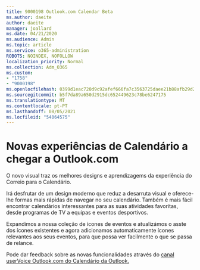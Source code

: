 ```yaml
---
title: 9000198 Outlook.com Calendar Beta
ms.author: daeite
author: daeite
manager: joallard
ms.date: 04/21/2020
ms.audience: Admin
ms.topic: article
ms.service: o365-administration
ROBOTS: NOINDEX, NOFOLLOW
localization_priority: Normal
ms.collection: Adm_O365
ms.custom:
- "1758"
- "9000198"
ms.openlocfilehash: 0399d1eac720d9c92afef666fa7c3563725daee21b88afb29d2d3abdb1501b58
ms.sourcegitcommit: b5f7da89a650d2915dc652449623c78be6247175
ms.translationtype: MT
ms.contentlocale: pt-PT
ms.lasthandoff: 08/05/2021
ms.locfileid: "54064575"
---
```

# <a name="new-calendar-experiences-coming-to-outlookcom"></a>Novas experiências de Calendário a chegar a Outlook.com

O novo visual traz os melhores designs e aprendizagems da experiência do Correio para o Calendário.

Irá desfrutar de um design moderno que reduz a desarruta visual e oferece-lhe formas mais rápidas de navegar no seu calendário. Também é mais fácil encontrar calendários interessantes para as suas atividades favoritas, desde programas de TV a equipas e eventos desportivos.

Expandimos a nossa coleção de ícones de eventos e atualizámos o asste dos ícones existentes e agora adicionamos automaticamente ícones relevantes aos seus eventos, para que possa ver facilmente o que se passa de relance.

Pode dar feedback sobre as novas funcionalidades através do [canal userVoice Outlook.com do Calendário da Outlook.](https://go.microsoft.com/fwlink/?linkid=2103075)